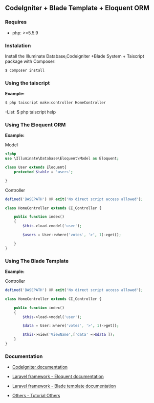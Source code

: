 ## CodeIgniter + Blade Template + Eloquent ORM

### Requires

- php: >=5.5.9

### Instalation

Install the Illuminate Database,Codeigniter +Blade System + Taiscript package with Composer:

```sh
$ composer install
```

### Using the taiscript

**Example:**

```sh
$ php taiscript make:controller HomeController
```

-List: $ php taiscript help

### Using The Eloquent ORM

**Example:**

Model

```php
<?php
use \Illuminate\Database\Eloquent\Model as Eloquent;

class User extends Eloquent{
    protected $table = 'users';

}
```

Controller

```php
defined('BASEPATH') OR exit('No direct script access allowed');

class HomeController extends CI_Controller {

	public function index()
	{
		$this->load->model('user');

		$users = User::where('votes', '>', 1)->get();

	}
}
```
### Using The Blade Template

**Example:**

Controller

```php
defined('BASEPATH') OR exit('No direct script access allowed');

class HomeController extends CI_Controller {

	public function index()
	{
		$this->load->model('user');

		$data = User::where('votes', '>', 1)->get();

		$this->view('ViewName',['data' =>$data ]);
	}
}
```
### Documentation

- [CodeIgniter documentation](http://www.codeigniter.com/user_guide/)

- [Laravel framework - Eloquent documentation](https://laravel.com/docs/5.3/eloquent)

- [Laravel framework - Blade template documentation](https://laravel.com/docs/5.3/blade)

- [Others - Tutorial Others ](http:toidicode.com)

